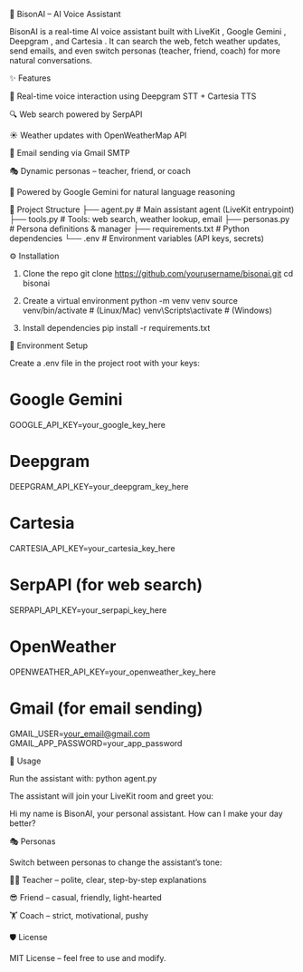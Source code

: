 🦬 BisonAI – AI Voice Assistant

BisonAI is a real-time AI voice assistant built with LiveKit
, Google Gemini
, Deepgram
, and Cartesia
.
It can search the web, fetch weather updates, send emails, and even switch personas (teacher, friend, coach) for more natural conversations.

✨ Features

🎤 Real-time voice interaction using Deepgram STT + Cartesia TTS

🔍 Web search powered by SerpAPI

☀️ Weather updates with OpenWeatherMap API

📧 Email sending via Gmail SMTP

🎭 Dynamic personas – teacher, friend, or coach

🤖 Powered by Google Gemini for natural language reasoning


📂 Project Structure
├── agent.py         # Main assistant agent (LiveKit entrypoint)
├── tools.py         # Tools: web search, weather lookup, email
├── personas.py      # Persona definitions & manager
├── requirements.txt # Python dependencies
└── .env             # Environment variables (API keys, secrets)



⚙️ Installation

1. Clone the repo
git clone https://github.com/yourusername/bisonai.git
cd bisonai

2. Create a virtual environment
python -m venv venv
source venv/bin/activate   # (Linux/Mac)
venv\Scripts\activate      # (Windows)

3. Install dependencies
pip install -r requirements.txt

🔑 Environment Setup

Create a .env file in the project root with your keys:
# Google Gemini
GOOGLE_API_KEY=your_google_key_here

# Deepgram
DEEPGRAM_API_KEY=your_deepgram_key_here

# Cartesia
CARTESIA_API_KEY=your_cartesia_key_here

# SerpAPI (for web search)
SERPAPI_API_KEY=your_serpapi_key_here

# OpenWeather
OPENWEATHER_API_KEY=your_openweather_key_here

# Gmail (for email sending)
GMAIL_USER=your_email@gmail.com
GMAIL_APP_PASSWORD=your_app_password



🚀 Usage

Run the assistant with:
python agent.py


The assistant will join your LiveKit room and greet you:

Hi my name is BisonAI, your personal assistant. How can I make your day better?


🎭 Personas

Switch between personas to change the assistant’s tone:

👩‍🏫 Teacher – polite, clear, step-by-step explanations

😎 Friend – casual, friendly, light-hearted

🏋️ Coach – strict, motivational, pushy


🛡️ License

MIT License – feel free to use and modify.
